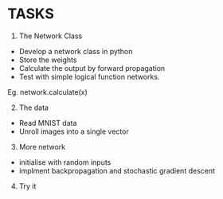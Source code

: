 # TASKS

1. The Network Class
* Develop a network class in python
* Store the weights
* Calculate the output by forward propagation
* Test with simple logical function networks.

Eg. network.calculate(x)

2. The data
* Read MNIST data
* Unroll images into a single vector

3. More network
* initialise with random inputs
* implment backpropagation and stochastic gradient descent

4. Try it